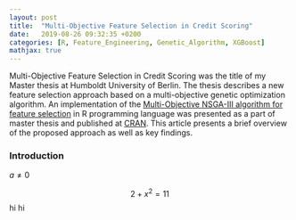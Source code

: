 ```yaml
---
layout: post
title:  "Multi-Objective Feature Selection in Credit Scoring"
date:   2019-08-26 09:32:35 +0200
categories: [R, Feature_Engineering, Genetic_Algorithm, XGBoost]
mathjax: true
---
```


Multi-Objective Feature Selection in Credit Scoring was the title of my Master thesis at Humboldt University of Berlin. The thesis describes a new feature selection approach based on a multi-objective genetic optimization algorithm. An implementation of the [Multi-Objective NSGA-III algorithm for feature selection](https://cran.r-project.org/web/packages/nsga3/index.html) in R programming language was presented as a part of master thesis and published at [CRAN](https://cran.r-project.org/). This article presents a brief overview of the proposed approach as well as key findings.

### Introduction
$a \ne 0$

$$ 2 + x^2 = 11 $$
 hi hi
